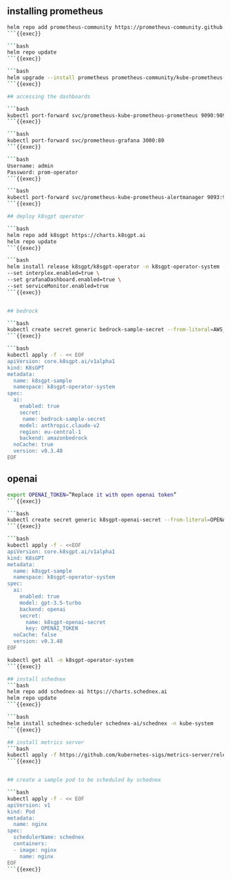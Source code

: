 
## installing prometheus

```bash
helm repo add prometheus-community https://prometheus-community.github.io/helm-charts
```{{exec}}

```bash
helm repo update
```{{exec}}

```bash
helm upgrade --install prometheus prometheus-community/kube-prometheus-stack --set prometheus.prometheusSpec.serviceMonitorSelectorNilUsesHelmValues=false --wait
```{{exec}}

## accessing the dashboards

```bash
kubectl port-forward svc/prometheus-kube-prometheus-prometheus 9090:9090
```{{exec}}

```bash
kubectl port-forward svc/prometheus-grafana 3000:80
```{{exec}}

```bash
Username: admin
Password: prom-operator
```{{exec}}

```bash
kubectl port-forward svc/prometheus-kube-prometheus-alertmanager 9093:9093
```{{exec}}

## deploy k8sgpt operator

```bash
helm repo add k8sgpt https://charts.k8sgpt.ai
helm repo update
```{{exec}}

```bash
helm install release k8sgpt/k8sgpt-operator -n k8sgpt-operator-system --create-namespace \
--set interplex.enabled=true \
--set grafanaDashboard.enabled=true \
--set serviceMonitor.enabled=true
```{{exec}}


## bedrock 

```bash
kubectl create secret generic bedrock-sample-secret --from-literal=AWS_ACCESS_KEY_ID="$(echo $AWS_ACCESS_KEY_ID)" \ --from-literal=AWS_SECRET_ACCESS_KEY="$(echo $AWS_SECRET_ACCESS_KEY)" -n k8sgpt-operator-system
```{{exec}}

```bash
kubectl apply -f - << EOF
apiVersion: core.k8sgpt.ai/v1alpha1
kind: K8sGPT
metadata:
  name: k8sgpt-sample
  namespace: k8sgpt-operator-system
spec:
  ai:
    enabled: true
    secret:
     name: bedrock-sample-secret
    model: anthropic.claude-v2
    region: eu-central-1
    backend: amazonbedrock
  noCache: true
  version: v0.3.48
EOF
```

## openai

```bash
export OPENAI_TOKEN=”Replace it with open openai token”
```{{exec}}

```bash
kubectl create secret generic k8sgpt-openai-secret --from-literal=OPENAI_TOKEN=$OPENAI_TOKEN -n k8sgpt-operator-system
```{{exec}}

```bash
kubectl apply -f - <<EOF
apiVersion: core.k8sgpt.ai/v1alpha1
kind: K8sGPT
metadata:
  name: k8sgpt-sample
  namespace: k8sgpt-operator-system
spec:
  ai:
    enabled: true
    model: gpt-3.5-turbo
    backend: openai
    secret:
      name: k8sgpt-openai-secret
      key: OPENAI_TOKEN
  noCache: false
  version: v0.3.48
EOF
```


```bash
kubectl get all -n k8sgpt-operator-system
```{{exec}}

## install schednex
```bash
helm repo add schednex-ai https://charts.schednex.ai
helm repo update
```{{exec}}

```bash
helm install schednex-scheduler schednex-ai/schednex -n kube-system
```{{exec}}

## install metrics server
```bash
kubectl apply -f https://github.com/kubernetes-sigs/metrics-server/releases/latest/download/components.yaml
```{{exec}}


## create a sample pod to be scheduled by schednex

```bash
kubectl apply -f - << EOF
apiVersion: v1
kind: Pod
metadata:
  name: nginx
spec:
  schedulerName: schednex
  containers:
  - image: nginx
    name: nginx
EOF
```{{exec}}